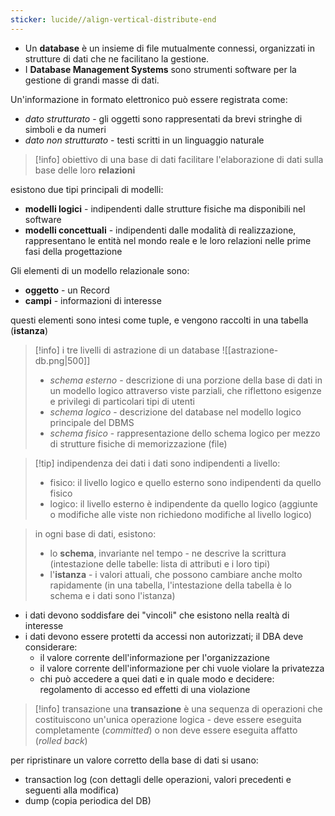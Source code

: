 ```yaml
---
sticker: lucide//align-vertical-distribute-end
---
```

- Un **database** è un insieme di file mutualmente connessi, organizzati in strutture di dati che ne facilitano la gestione.
- I **Database Management Systems** sono strumenti software per la gestione di grandi masse di dati.

Un'informazione in formato elettronico può essere registrata come:
- *dato strutturato* - gli oggetti sono rappresentati da brevi stringhe di simboli e da numeri
- *dato non strutturato* - testi scritti in un linguaggio naturale

>[!info] obiettivo di una base di dati
>facilitare l'elaborazione di dati sulla base delle loro **relazioni**

esistono due tipi principali di modelli:
- **modelli logici** - indipendenti dalle strutture fisiche ma disponibili nel software
- **modelli concettuali** - indipendenti dalle modalità di realizzazione, rappresentano le entità nel mondo reale e le loro relazioni nelle prime fasi della progettazione

Gli elementi di un modello relazionale sono:
- **oggetto** - un Record
- **campi** - informazioni di interesse

questi elementi sono intesi come tuple, e vengono raccolti in una tabella (**istanza**)

>[!info] i tre livelli di astrazione di un database
>![[astrazione-db.png|500]]
>- *schema esterno* - descrizione di una porzione della base di dati in un modello logico attraverso viste parziali, che riflettono esigenze e privilegi di particolari tipi di utenti
>- *schema logico* - descrizione del database nel modello logico principale del DBMS
>- *schema fisico* - rappresentazione dello schema logico per mezzo di strutture fisiche di memorizzazione (file)

>[!tip] indipendenza dei dati
>i dati sono indipendenti a livello: 
>- fisico: il livello logico e quello esterno sono indipendenti da quello fisico
>- logico:  il livello esterno è indipendente da quello logico (aggiunte o modifiche alle viste non richiedono modifiche al livello logico)

> in ogni base di dati, esistono:
> - lo **schema**, invariante nel tempo - ne descrive la scrittura (intestazione delle tabelle: lista di attributi e i loro tipi)
> - l'**istanza** - i valori attuali, che possono cambiare anche molto rapidamente
> (in una tabella, l'intestazione della tabella è lo schema e i dati sono l'istanza)

- i dati devono soddisfare dei "vincoli" che esistono nella realtà di interesse
- i dati devono essere protetti da accessi non autorizzati; il DBA deve considerare:
	- il valore corrente dell'informazione per l'organizzazione
	- il valore corrente dell'informazione per chi vuole violare la privatezza
	- chi può accedere a quei dati e in quale modo
	e decidere: regolamento di accesso ed effetti di una violazione 

>[!info] transazione
una **transazione** è una sequenza di operazioni che costituiscono un'unica operazione logica - deve essere eseguita completamente (*committed*) o non deve essere eseguita affatto (*rolled back*)

per ripristinare un valore corretto della base di dati si usano:
- transaction log (con dettagli delle operazioni, valori precedenti e seguenti alla modifica)
- dump (copia periodica del DB)